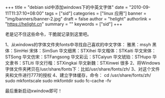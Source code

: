 +++
title = "debian sid中添加windows下的中英文字体"
date = "2010-09-11T11:37:10+08:00"
tags = ["sid"]
categories = ["linux 应用"]
banner = "img/banners/banner-2.jpg"
draft = false
author = "helight"
authorlink = "https://helight.cn"
summary = ""
keywords = ["sid"]
+++

老是记不住这些命令，干脆就记录到这里吧。

1、从windows的字体文件夹fonts中寻找自己喜欢的中文字体：
雅黑：msyh
黑体：SimHei
宋体：SimSun
华文细黑：STXihei
华文楷体：STKaiti
华文宋体：STSong
华文仿宋：STFangsong
华文彩云：STCaiyun
华文琥珀：STHupo
华文隶书：STLiti
华文行楷：STXingkai
华文新魏：STXinwei
很多
2、将Windows字体文件夹拷贝在/usr/share/fonts下：比如/usr/share/fonts/zh/
3、对这个文件夹和文件进行777的授权
4、建立字体缓存，命令：
cd /usr/share/fonts/zh/
sudo mkfontscale
sudo mkfontdir
sudo fc-cache -fv

最后重新启动xwindow即可！